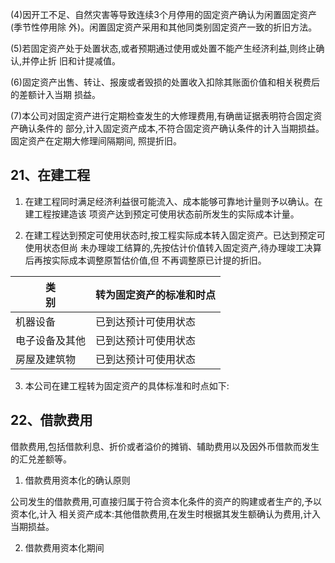(4)因开工不足、自然灾害等导致连续3个月停用的固定资产确认为闲置固定资产(季节性停用除 外)。闲置固定资产采用和其他同类别固定资产一致的折旧方法。

(5)若固定资产处于处置状态,或者预期通过使用或处置不能产生经济利益,则终止确认,并停止折 旧和计提减值。

(6)固定资产出售、转让、报废或者毁损的处置收入扣除其账面价值和相关税费后的差额计入当期 损益。

(7)本公司对固定资产进行定期检查发生的大修理费用,有确凿证据表明符合固定资产确认条件的 部分,计入固定资产成本,不符合固定资产确认条件的计入当期损益。固定资产在定期大修理间隔期间, 照提折旧。

## 21、在建工程

1. 在建工程同时满足经济利益很可能流入、成本能够可靠地计量则予以确认。在建工程按建造该 项资产达到预定可使用状态前所发生的实际成本计量。

2. 在建工程达到预定可使用状态时,按工程实际成本转入固定资产。已达到预定可使用状态但尚 未办理竣工结算的,先按估计价值转入固定资产,待办理竣工决算后再按实际成本调整原暂估价值,但 不再调整原已计提的折旧。

| 类<br>别  | 转为固定资产的标准和时点 |
|---------|--------------|
| 机器设备    | 已到达预计可使用状态   |
| 电子设备及其他 | 已到达预计可使用状态   |
| 房屋及建筑物  | 已到达预计可使用状态   |

3. 本公司在建工程转为固定资产的具体标准和时点如下:

## 22、借款费用

借款费用,包括借款利息、折价或者溢价的摊销、辅助费用以及因外币借款而发生的汇兑差额等。

1. 借款费用资本化的确认原则

公司发生的借款费用,可直接归属于符合资本化条件的资产的购建或者生产的,予以资本化,计入 相关资产成本:其他借款费用,在发生时根据其发生额确认为费用,计入当期损益。

2. 借款费用资本化期间